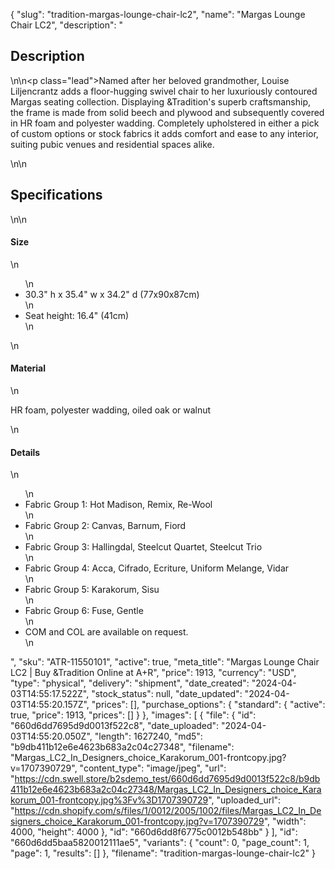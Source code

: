 {
  "slug": "tradition-margas-lounge-chair-lc2",
  "name": "Margas Lounge Chair LC2",
  "description": "<h2>Description</h2>\n<!-- split -->\n<p class=\"lead\">Named after her beloved grandmother, Louise Liljencrantz adds a floor-hugging swivel chair to her luxuriously contoured Margas seating collection. Displaying &amp;Tradition's superb craftsmanship, the frame is made from solid beech and plywood and subsequently covered in HR foam and polyester wadding. Completely upholstered in either a pick of custom options or stock fabrics it adds comfort and ease to any interior, suiting pubic venues and residential spaces alike. </p>\n<!-- split -->\n<h2>Specifications</h2>\n<!-- split -->\n<h4>Size</h4>\n<ul>\n<li>30.3\" h x 35.4\" w x 34.2\" d (77x90x87cm)</li>\n<li>Seat height: 16.4\" (41cm)</li>\n</ul>\n<h4>Material</h4>\n<p>HR foam, polyester wadding, oiled oak or walnut</p>\n<h4>Details</h4>\n<ul>\n<li>Fabric Group 1: Hot Madison, Remix, Re-Wool</li>\n<li>Fabric Group 2: Canvas, Barnum, Fiord</li>\n<li>Fabric Group 3: Hallingdal, Steelcut Quartet, Steelcut Trio</li>\n<li>Fabric Group 4: Acca, Cifrado, Ecriture, Uniform Melange, Vidar</li>\n<li>Fabric Group 5: Karakorum, Sisu</li>\n<li>Fabric Group 6: Fuse, Gentle</li>\n<li>COM and COL are available on request.</li>\n</ul>",
  "sku": "ATR-11550101",
  "active": true,
  "meta_title": "Margas Lounge Chair LC2 | Buy &Tradition Online at A+R",
  "price": 1913,
  "currency": "USD",
  "type": "physical",
  "delivery": "shipment",
  "date_created": "2024-04-03T14:55:17.522Z",
  "stock_status": null,
  "date_updated": "2024-04-03T14:55:20.157Z",
  "prices": [],
  "purchase_options": {
    "standard": {
      "active": true,
      "price": 1913,
      "prices": []
    }
  },
  "images": [
    {
      "file": {
        "id": "660d6dd7695d9d0013f522c8",
        "date_uploaded": "2024-04-03T14:55:20.050Z",
        "length": 1627240,
        "md5": "b9db411b12e6e4623b683a2c04c27348",
        "filename": "Margas_LC2_In_Designers_choice_Karakorum_001-frontcopy.jpg?v=1707390729",
        "content_type": "image/jpeg",
        "url": "https://cdn.swell.store/b2sdemo_test/660d6dd7695d9d0013f522c8/b9db411b12e6e4623b683a2c04c27348/Margas_LC2_In_Designers_choice_Karakorum_001-frontcopy.jpg%3Fv%3D1707390729",
        "uploaded_url": "https://cdn.shopify.com/s/files/1/0012/2005/1002/files/Margas_LC2_In_Designers_choice_Karakorum_001-frontcopy.jpg?v=1707390729",
        "width": 4000,
        "height": 4000
      },
      "id": "660d6dd8f6775c0012b548bb"
    }
  ],
  "id": "660d6dd5baa5820012111ae5",
  "variants": {
    "count": 0,
    "page_count": 1,
    "page": 1,
    "results": []
  },
  "filename": "tradition-margas-lounge-chair-lc2"
}